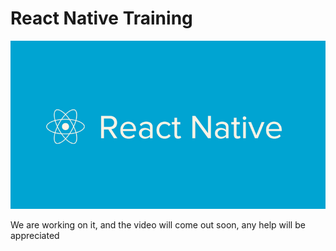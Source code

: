 # React Native Training
![](344067-reactive-native.jpg)

We are working on it, and the video will come out soon, any help will be appreciated

